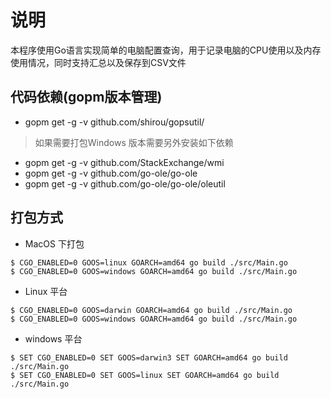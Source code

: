 # 说明
本程序使用Go语言实现简单的电脑配置查询，用于记录电脑的CPU使用以及内存使用情况，同时支持汇总以及保存到CSV文件



## 代码依赖(gopm版本管理)

+ gopm get -g -v github.com/shirou/gopsutil/

> 如果需要打包Windows 版本需要另外安装如下依赖
+ gopm get -g -v github.com/StackExchange/wmi
+ gopm get -g -v github.com/go-ole/go-ole
+ gopm get -g -v github.com/go-ole/go-ole/oleutil

## 打包方式


+ MacOS 下打包

```shell script
$ CGO_ENABLED=0 GOOS=linux GOARCH=amd64 go build ./src/Main.go
$ CGO_ENABLED=0 GOOS=windows GOARCH=amd64 go build ./src/Main.go
```


+ Linux 平台

```shell script
$ CGO_ENABLED=0 GOOS=darwin GOARCH=amd64 go build ./src/Main.go
$ CGO_ENABLED=0 GOOS=windows GOARCH=amd64 go build ./src/Main.go
```

+ windows 平台

```shell script
$ SET CGO_ENABLED=0 SET GOOS=darwin3 SET GOARCH=amd64 go build ./src/Main.go
$ SET CGO_ENABLED=0 SET GOOS=linux SET GOARCH=amd64 go build ./src/Main.go
```